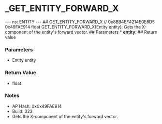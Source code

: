 # _GET_ENTITY_FORWARD_X

--- ns: ENTITY --- ## GET_ENTITY_FORWARD_X  // 0x8BB4EF4214E0E6D5 0x49FAE914 float GET_ENTITY_FORWARD_X(Entity entity);  Gets the X-component of the entity's forward vector.  ## Parameters * **entity**:  ## Return value

### Parameters
* Entity entity

### Return Value
* float

### Notes
* AP Hash: 0x0x49FAE914
* Build: 323
* Gets the X-component of the entity's forward vector.

